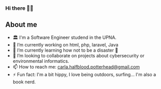 ### Hi there 🤙🏽


## About me
- 🏛 I'm a Software Engineer studend in the UPNA.
- 🔭 I’m currently working on html, php, laravel, Java
- 🌱 I’m currently learning how not to be a disaster 🙂
- 👯 I’m looking to collaborate on projects about cybersecurity or environmental informatics.
- 📫 How to reach me: carla.halfblood.potterhead@gmail.com
- ⚡ Fun fact: I'm a bit hippy, I love being outdoors, surfing... I'm also a book nerd.
